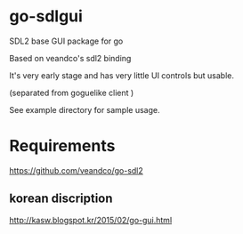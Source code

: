# go-sdlgui
SDL2 base GUI package for go 

Based on veandco's sdl2 binding

It's very early stage and has very little UI controls but usable.

(separated from goguelike client )

See example directory for sample usage.

# Requirements

https://github.com/veandco/go-sdl2

## korean discription

http://kasw.blogspot.kr/2015/02/go-gui.html
